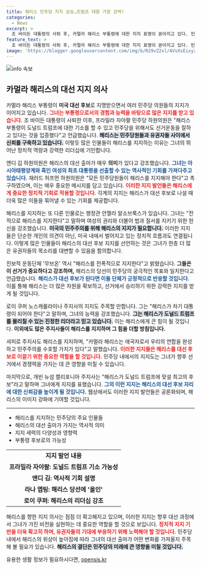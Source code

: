 ```yaml
---
title: 해리스 민주당 지지 상승…트럼프 대항 가장 강력!
categories:
  - News
excerpt: >
  조 바이든 대통령의 사퇴 후, 카멀라 해리스 부통령에 대한 지지 표명이 쏟아지고 있다. 민주당 주요 인사들은 해리스의 리더십과 능력을 강조하며, 역사적인 대선 출마의 기회를 환영하고 있다.
feature_text: >
  조 바이든 대통령의 사퇴 후, 카멀라 해리스 부통령에 대한 지지 표명이 쏟아지고 있다. 민주당 주요 인사들은 해리스의 리더십과 능력을 강조하며, 역사적인 대선 출마의 기회를 환영하고 있다.
image: 'https://blogger.googleusercontent.com/img/b/R29vZ2xl/AVvXsEixyZcFfHzMRdzZMjFBmAUKJYCLCGyLL1o632UiGVXcaFdKo_bkvkuCioo0uUKlGfBVcT3P84aROyZIXSBEx3Aw5nCQ3pTgDom1WDC4m8eifvWiAmWEEVb4x6G_l8C0QH225ldMjyaFvpxGEBGNO37VmDTDMHGhJPq73UglMfDca1-0aw/s1600/blogspot.png'
---
```


<p><img src="https://blogger.googleusercontent.com/img/b/R29vZ2xl/AVvXsEixyZcFfHzMRdzZMjFBmAUKJYCLCGyLL1o632UiGVXcaFdKo_bkvkuCioo0uUKlGfBVcT3P84aROyZIXSBEx3Aw5nCQ3pTgDom1WDC4m8eifvWiAmWEEVb4x6G_l8C0QH225ldMjyaFvpxGEBGNO37VmDTDMHGhJPq73UglMfDca1-0aw/s1600/blogspot.png" alt="info 속보" /></p>

<h2 data-ke-size="size26">카멀라 해리스의 대선 지지 의사</h2>

<p><p data-ke-size="size16"></p> 카멀라 해리스 부통령이 <b>미국 대선 후보</b>로 지명받으면서 여러 민주당 의원들의 지지가 이어지고 있습니다. <b><span style="color: #ee2323;">그녀는 부통령으로서의 경험과 능력을 바탕으로 많은 지지를 받고 있습니다.</span></b> 조 바이든 대통령이 사퇴한 이후, 프라밀라 자야팔 민주당 하원의원은 "해리스 부통령이 도널드 트럼프에 대한 기소를 할 수 있고 민주당을 위해서도 선거운동을 잘하고 있다는 것을 입증했다"고 언급했습니다. <b><span style="background-color: #21538527;">해리스는 민주당원들과 유권자들 사이에서 신뢰를 구축하고 있습니다.</span></b> 이렇듯 많은 인물들이 해리스를 지지하는 이유는 그녀의 뛰어난 정치적 역량과 강력한 리더십에 기인합니다.</p>

<p><p data-ke-size="size16"></p> 앤디 김 하원의원은 해리스의 대선 출마가 매우 <strong>의미</strong>가 있다고 강조했습니다. <b><span style="color: #1a5490;">그녀는 아시아태평양계와 흑인 여성의 최초 대통령을 선출할 수 있는 역사적인 기회를 가져다주고 있습니다.</span></b> 재러드 허프먼 하원의원은 "모든 민주당원들이 해리스를 지지해야 한다"고 촉구하였으며, 이는 매우 중요한 메시지를 담고 있습니다. <b><span style="color: #ee2323;">이러한 지지 발언들은 해리스에게 중요한 정치적 기회로 작용할 것입니다.</span></b> 각계의 지지는 해리스가 대선 후보로 나설 때 더욱 많은 이들을 묶어낼 수 있는 기회를 제공합니다.</p>

<p><p data-ke-size="size16"></p> 해리스를 지지하는 또 다른 인물로는 행정관 안젤라 알소브룩스가 있습니다. 그녀는 "전적으로 해리스를 지지한다"고 말하며 여성의 권리와 더불어 법과 질서를 지키기 위한 헌신을 강조했습니다. <b><span style="background-color: #21538527;">미국의 민주주의를 위해 해리스의 지지가 필요합니다.</span></b> 이러한 지지들은 단순한 개인의 의견이 아닌, 미국 내에서 벌어지고 있는 정치적 흐름과도 연결됩니다. 이렇게 많은 인물들이 해리스의 대선 후보 지지를 선언하는 것은 그녀가 한층 더 많은 유권자들의 목소리를 대변할 수 있음을 함의합니다.</p>

<p><p data-ke-size="size16"></p> 진보적 운동단체 '무브온' 역시 "해리스를 전폭적으로 지지한다"고 밝혔습니다. <b>그들은 이 선거가 중요하다고 강조하며,</b> 해리스의 당선이 민주당의 궁극적인 목표와 일치한다고 언급했습니다. <b><span style="color: #1a5490;">해리스가 대선 후보가 된다면 이들 단체가 긍정적으로 반응할 것입니다.</span></b> 이를 통해 해리스는 더 많은 자원을 확보하고, 선거에서 승리하기 위한 강력한 지지를 받게 될 것입니다.</p>

<p><p data-ke-size="size16"></p> 로이 쿠퍼 노스캐롤라이나 주지사의 지지도 주목할 만합니다. 그는 "해리스가 차기 대통령이 되어야 한다"고 말하며, 그녀의 능력을 강조했습니다. <b><span style="background-color: #21538527;">그는 해리스가 도널드 트럼프를 물리칠 수 있는 진정한 리더라고 믿고 있습니다.</span></b> 이는 해리스에게 큰 힘이 될 것입니다. <b>이외에도 많은 주지사들이 해리스를 지지하며 그 힘을 더할 방침입니다.</b></p>

<p><p data-ke-size="size16"></p> 셔피로 주지사도 해리스를 지지하며, "카멀라 해리스는 애국자로서 우리의 연합을 완성하고 민주주의를 수호할 가치가 있다"고 말했습니다. <b><span style="color: #ee2323;">이러한 지지들은 해리스를 대선 후보로 이끌기 위한 중요한 역할을 할 것입니다.</span></b> 민주당 내에서의 지지도는 그녀가 향후 선거에서 경쟁력을 가지는 데 큰 영향을 미칠 수 있습니다.</p>

<p><p data-ke-size="size16"></p> 마지막으로, 개빈 뉴섬 캘리포니아 주지사는 "해리스가 도널드 트럼프에 맞설 최고의 후보"라고 말하며 그녀에게 지지를 표했습니다. <b><span style="color: #1a5490;">그의 이런 지지는 해리스의 대선 후보 자리에 대한 신뢰감을 높이게 될 것입니다.</span></b> 웹상에서도 이러한 지지 발언들은 공론화되며, 해리스의 이미지 강화에 기여할 것입니다.</p>

<hr>

<ul>
  <li>해리스를 지지하는 민주당의 주요 인물들</li>
  <li>해리스의 대선 출마가 가지는 역사적 의미</li>
  <li>지지 세력의 다양성과 영향력</li>
  <li>부통령 후보로의 가능성</li>
</ul>

<table style="width: 100%;">
  <tr>
    <td style="text-align: center; height: 17px;"><b>지지 발언 내용</b></td>
  </tr>
  <tr>
    <td style="text-align: center; height: 17px;"><b>프라밀라 자야팔: 도널드 트럼프 기소 가능성</b></td>
  </tr>
  <tr>
    <td style="text-align: center; height: 17px;"><b>앤디 김: 역사적 기회 설명</b></td>
  </tr>
  <tr>
    <td style="text-align: center; height: 17px;"><b>라나 엡팅: 해리스 당선에 '올인'</b></td>
  </tr>
  <tr>
    <td style="text-align: center; height: 17px;"><b>로이 쿠퍼: 해리스의 리더십 강조</b></td>
  </tr>
</table>

<p><p data-ke-size="size16"></p> 해리스를 향한 지지 의사는 점점 더 확고해지고 있으며, 이러한 지지는 향후 대선 과정에서 그녀가 가진 비전을 실현하는 데 중요한 역할을 할 것으로 보입니다. <b><span style="color: #ee2323;">정치적 지지 기반을 더욱 확고히 하며, 유권자들의 기대에 부응하기 위해 노력해야 할 것입니다.</span></b> 민주당 내에서 해리스의 위상이 높아짐에 따라 그녀의 대선 출마가 어떤 변화를 가져올지 주목해 볼 필요가 있습니다. <b><span style="background-color: #21538527;">해리스의 결단은 민주당의 미래에 큰 영향을 미칠 것입니다.</span></b></p>
유용한 생활 정보가 필요하시다면, <a href="https://opensis.kr" rel="dofollow">opensis.kr</a>


